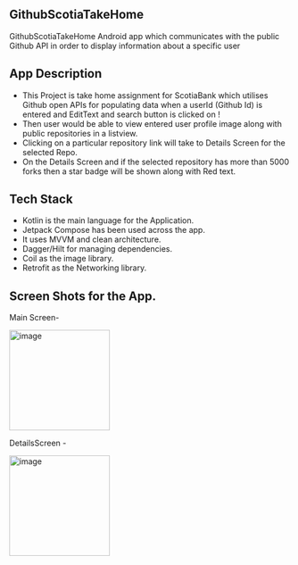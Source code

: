 ## GithubScotiaTakeHome
GithubScotiaTakeHome Android app which communicates with the public Github API in order to display information about a specific user


## App Description
- This Project is take home assignment for ScotiaBank which utilises Github open APIs for populating data when a userId (Github Id) is entered and EditText and search button is clicked on !
- Then user would be able to view entered user profile image along with public repositories in a listview.
- Clicking on a particular repository link will take to Details Screen for the selected Repo.
- On the Details Screen and if the selected repository has more than 5000 forks then a star badge will be shown along with Red text.

## Tech Stack
- Kotlin is the main language for the Application.
- Jetpack Compose has been used across the app.
- It uses MVVM and clean architecture.
- Dagger/Hilt for managing dependencies.
- Coil as the image library.
- Retrofit as the Networking library.

## Screen Shots for the App.
Main Screen- 





<img width="180" align="center" alt="image"  src="https://github.com/user-attachments/assets/79f6dfab-c5fb-42e3-b518-9b532c4a311f">                                                                               




                                        

DetailsScreen - 



<img width="180" alt="image" src="https://github.com/user-attachments/assets/9592377b-7a58-4cdd-9411-8fecc2e3dc7a">

